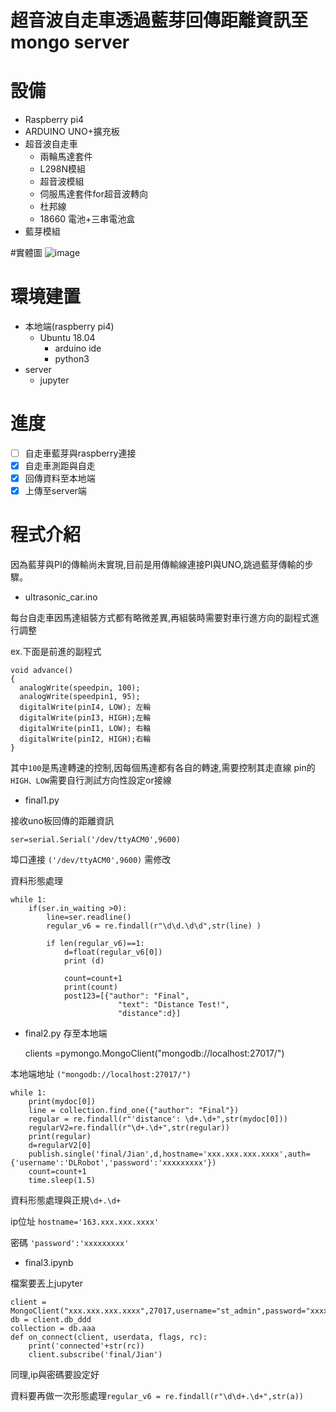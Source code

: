 # 超音波自走車透過藍芽回傳距離資訊至mongo server


# 設備

* Raspberry pi4
* ARDUINO UNO+擴充板
* 超音波自走車
  * 兩輪馬達套件
  * L298N模組
  * 超音波模組
  * 伺服馬達套件for超音波轉向
  * 杜邦線
  * 18660 電池+三串電池盒
* 藍芽模組

#實體圖
![image](https://github.com/HXHX2678/ultrasonic_car-bluetooth-mongo-server/blob/main/261559.jpg)

# 環境建置
* 本地端(raspberry pi4)
  * Ubuntu 18.04
    * arduino ide
    * python3
* server
  * jupyter

# 進度
- [ ] 自走車藍芽與raspberry連接
- [x] 自走車測距與自走
- [x] 回傳資料至本地端
- [x] 上傳至server端

# 程式介紹
因為藍芽與PI的傳輸尚未實現,目前是用傳輸線連接PI與UNO,跳過藍芽傳輸的步驟。
* ultrasonic_car.ino

每台自走車因馬達組裝方式都有略微差異,再組裝時需要對車行進方向的副程式進行調整

ex.下面是前進的副程式

    void advance()     
    {
      analogWrite(speedpin, 100);
      analogWrite(speedpin1, 95);
      digitalWrite(pinI4, LOW); 左輪
      digitalWrite(pinI3, HIGH);左輪
      digitalWrite(pinI1, LOW); 右輪
      digitalWrite(pinI2, HIGH);右輪
    }

其中`100`是馬達轉速的控制,因每個馬達都有各自的轉速,需要控制其走直線
pin的`HIGH、LOW`需要自行測試方向性設定or接線

* final1.py

接收uno板回傳的距離資訊

    ser=serial.Serial('/dev/ttyACM0',9600)
    
埠口連接 `('/dev/ttyACM0',9600)` 需修改

資料形態處理

    while 1:
        if(ser.in_waiting >0):
            line=ser.readline()
            regular_v6 = re.findall(r"\d\d.\d\d",str(line) )

            if len(regular_v6)==1:
                d=float(regular_v6[0])
                print (d)

                count=count+1
                print(count)
                post123=[{"author": "Final",
                            "text": "Distance Test!",
                            "distance":d}]
* final2.py
存至本地端

    clients =pymongo.MongoClient("mongodb://localhost:27017/")

本地端地址 `("mongodb://localhost:27017/")`

    while 1:
        print(mydoc[0])
        line = collection.find_one({"author": "Final"})
        regular = re.findall(r"'distance': \d+.\d+",str(mydoc[0]))
        regularV2=re.findall(r"\d+.\d+",str(regular))
        print(regular)
        d=regularV2[0]
        publish.single('final/Jian',d,hostname='xxx.xxx.xxx.xxxx',auth={'username':'DLRobot','password':'xxxxxxxxx'})
        count=count+1
        time.sleep(1.5)

資料形態處理與正規`\d+.\d+`

ip位址 `hostname='163.xxx.xxx.xxxx'`

密碼 `'password':'xxxxxxxxx'`

* final3.ipynb

檔案要丟上jupyter

    client = MongoClient("xxx.xxx.xxx.xxxx",27017,username="st_admin",password="xxxxxxx")
    db = client.db_ddd
    collection = db.aaa
    def on_connect(client, userdata, flags, rc):
        print('connected'+str(rc))
        client.subscribe('final/Jian')
        
同理,ip與密碼要設定好        

資料要再做一次形態處理`regular_v6 = re.findall(r"\d\d+.\d+",str(a))`

